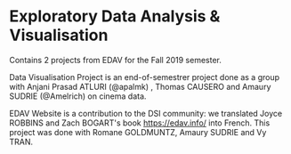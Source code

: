 # Exploratory Data Analysis & Visualisation

Contains 2 projects from EDAV for the Fall 2019 semester.

Data Visualisation Project is an end-of-semestrer project done as a group with Anjani Prasad ATLURI (@apalmk) ,  Thomas CAUSERO and Amaury SUDRIE (@Amelrich) on cinema data.

EDAV Website is a contribution to the DSI community: we translated Joyce ROBBINS and Zach BOGART's book https://edav.info/ into French. This project was done with Romane GOLDMUNTZ, Amaury SUDRIE and Vy TRAN.

